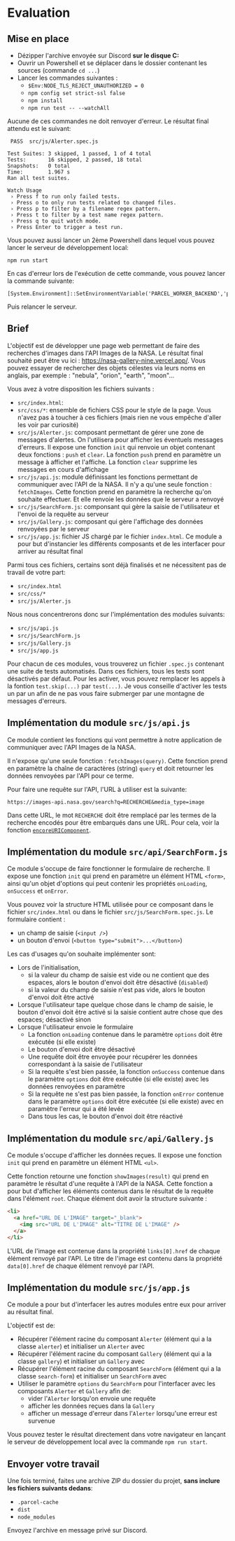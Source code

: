# Evaluation

## Mise en place

* Dézipper l'archive envoyée sur Discord **sur le disque C:**
* Ouvrir un Powershell et se déplacer dans le dossier contenant les sources (commande `cd ...`)
* Lancer les commandes suivantes :
  * `$Env:NODE_TLS_REJECT_UNAUTHORIZED = 0`
  * `npm config set strict-ssl false`
  * `npm install`
  * `npm run test -- --watchAll`

Aucune de ces commandes ne doit renvoyer d'erreur. Le résultat final attendu
est le suivant:

```console
 PASS  src/js/Alerter.spec.js

Test Suites: 3 skipped, 1 passed, 1 of 4 total
Tests:       16 skipped, 2 passed, 18 total
Snapshots:   0 total
Time:        1.967 s
Ran all test suites.

Watch Usage
 › Press f to run only failed tests.
 › Press o to only run tests related to changed files.
 › Press p to filter by a filename regex pattern.
 › Press t to filter by a test name regex pattern.
 › Press q to quit watch mode.
 › Press Enter to trigger a test run.
```

Vous pouvez aussi lancer un 2ème Powershell dans lequel vous pouvez lancer le serveur de développement local:

```console
npm run start
```

En cas d'erreur lors de l'exécution de cette commande, vous pouvez lancer la commande suivante:

```console
[System.Environment]::SetEnvironmentVariable('PARCEL_WORKER_BACKEND','process')
```

Puis relancer le serveur.

## Brief

L'objectif est de développer une page web permettant de faire des recherches
d'images dans l'API Images de la NASA. Le résultat final souhaité peut être vu
ici : https://nasa-gallery-nine.vercel.app/. Vous pouvez essayer de rechercher
des objets célestes via leurs noms en anglais, par exemple : "nebula", "orion",
"earth", "moon"...

Vous avez à votre disposition les fichiers suivants :

* `src/index.html`: 
* `src/css/*`: ensemble de fichiers CSS pour le style de la page. Vous n'avez pas à toucher à ces fichiers (mais rien ne vous empêche d'aller les voir par curiosité)
* `src/js/Alerter.js`: composant permettant de gérer une zone de messages d'alertes. On l'utilisera pour afficher les éventuels messages d'erreurs. Il expose une fonction `init` qui renvoie un objet contenant deux fonctions : `push` et `clear`. La fonction `push` prend en paramètre un message à afficher et l'affiche. La fonction `clear` supprime les messages en cours d'affichage
* `src/js/api.js`: module définissant les fonctions permettant de communiquer avec l'API de la NASA. Il n'y a qu'une seule fonction : `fetchImages`. Cette fonction prend en paramètre la recherche qu'on souhaite effectuer. Et elle renvoie les données que le serveur a renvoyé
* `src/js/SearchForm.js`: componsant qui gère la saisie de l'utilisateur et l'envoi de la requête au serveur
* `src/js/Gallery.js`: composant qui gère l'affichage des données renvoyées par le serveur
* `src/js/app.js`: fichier JS chargé par le fichier `index.html`. Ce module a pour but d'instancier les différents composants et de les interfacer pour arriver au résultat final

Parmi tous ces fichiers, certains sont déjà finalisés et ne nécessitent pas de travail de votre part:

* `src/index.html`
* `src/css/*`
* `src/js/Alerter.js`

Nous nous concentrerons donc sur l'implémentation des modules suivants:

* `src/js/api.js`
* `src/js/SearchForm.js`
* `src/js/Gallery.js`
* `src/js/app.js`

Pour chacun de ces modules, vous trouverez un fichier `.spec.js` contenant une
suite de tests automatisés. Dans ces fichiers, tous les tests sont désactivés
par défaut. Pour les activer, vous pouvez remplacer les appels à la fontion
`test.skip(...)` par `test(...)`. Je vous conseille d'activer les tests un par
un afin de ne pas vous faire submerger par une montagne de messages d'erreurs.

## Implémentation du module `src/js/api.js`

Ce module contient les fonctions qui vont permettre à notre application de
communiquer avec l'API Images de la NASA.

Il n'expose qu'une seule fonction : `fetchImages(query)`. Cette fonction prend
en paramètre la chaîne de caractères (string) `query` et doit retourner les
données renvoyées par l'API pour ce terme.

Pour faire une requête sur l'API, l'URL à utiliser est la suivante:

```
https://images-api.nasa.gov/search?q=RECHERCHE&media_type=image
```

Dans cette URL, le mot `RECHERCHE` doit être remplacé par les termes de la
recherche encodés pour être embarqués dans une URL. Pour cela, voir la fonction
[`encoreURIComponent`](https://developer.mozilla.org/fr/docs/Web/JavaScript/Reference/Global_Objects/encodeURIComponent).

## Implémentation du module `src/api/SearchForm.js`

Ce module s'occupe de faire fonctionner le formulaire de recherche. Il expose
une fonction `init` qui prend en paramètre un élément HTML `<form>`, ainsi
qu'un objet d'options qui peut contenir les propriétés `onLoading`, `onSuccess`
et `onError`.

Vous pouvez voir la structure HTML utilisée pour ce composant dans le fichier
`src/index.html` ou dans le fichier `src/js/SearchForm.spec.js`. Le formulaire contient :

* un champ de saisie (`<input />`)
* un bouton d'envoi (`<button type="submit">...</button>`)

Les cas d'usages qu'on souhaite implémenter sont:

* Lors de l'initialisation,
  * si la valeur du champ de saisie est vide ou ne contient que des espaces, alors le bouton d'envoi doit être désactivé (`disabled`)
  * si la valeur du champ de saisie n'est pas vide, alors le bouton d'envoi doit être activé
* Lorsque l'utilisateur tape quelque chose dans le champ de saisie, le bouton d'envoi doit être activé si la saisie contient autre chose que des espaces; désactivé sinon
* Lorsque l'utilisateur envoie le formulaire
  * La fonction `onLoading` contenue dans le paramètre `options` doit être exécutée (si elle existe)
  * Le bouton d'envoi doit être désactivé
  * Une requête doit être envoyée pour récupérer les données correspondant à la saisie de l'utilisateur
  * Si la requête s'est bien passée, la fonction `onSuccess` contenue dans le paramètre `options` doit être exécutée (si elle existe) avec les données renvoyées en paramètre
  * Si la requête ne s'est pas bien passée, la fonction `onError` contenue dans le paramètre `options` doit être exécutée (si elle existe) avec en paramètre l'erreur qui a été levée
  * Dans tous les cas, le bouton d'envoi doit être réactivé

## Implémentation du module `src/api/Gallery.js`

Ce module s'occupe d'afficher les données reçues. Il expose une fonction `init`
qui prend en paramètre un élément HTML `<ul>`.

Cette fonction retourne une fonction `showImages(result)` qui prend en
paramètre le résultat d'une requête à l'API de la NASA. Cette fonction a pour
but d'afficher les éléments contenus dans le résultat de la requête dans
l'élément `root`. Chaque élément doit avoir la structure suivante :

```html
<li>
  <a href="URL DE L'IMAGE" target="_blank">
    <img src="URL DE L'IMAGE" alt="TITRE DE L'IMAGE" />
  </a>
</li>
```

L'URL de l'image est contenue dans la propriété `links[0].href` de chaque
élément renvoyé par l'API. Le titre de l'image est contenu dans la propriété
`data[0].href` de chaque élément renvoyé par l'API.

## Implémentation du module `src/js/app.js`

Ce module a pour but d'interfacer les autres modules entre eux pour arriver au
résultat final.

L'objectif est de:

* Récupérer l'élément racine du composant `Alerter` (élément qui a la classe `alerter`) et initialiser un `Alerter` avec
* Récupérer l'élément racine du composant `Gallery` (élément qui a la classe `gallery`) et initialiser un `Gallery` avec
* Récupérer l'élément racine du composant `SearchForm` (élément qui a la classe `search-form`) et initialiser un `SearchForm` avec
* Utiliser le paramètre `options` du `SearchForm` pour l'interfacer avec les composants `Alerter` et `Gallery` afin de:
  * vider l'`Alerter` lorsqu'on envoie une requête
  * afficher les données reçues dans la `Gallery`
  * afficher un message d'erreur dans l'`Alerter` lorsqu'une erreur est survenue

Vous pouvez tester le résultat directement dans votre navigateur en lançant le serveur de développement local avec la commande `npm run start`.

## Envoyer votre travail

Une fois terminé, faites une archive ZIP du dossier du projet, **sans inclure les fichiers suivants dedans**:

* `.parcel-cache`
* `dist`
* `node_modules`

Envoyez l'archive en message privé sur Discord.
